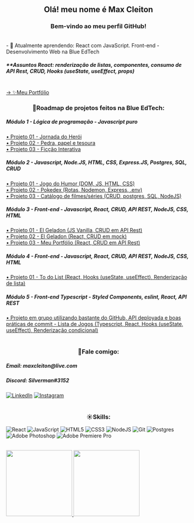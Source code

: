 <h2 align="center">Olá! meu nome é Max Cleiton</h2>
<h3 align="center">Bem-vindo ao meu perfil GitHub!</h3>

<br>
- 🌱 Atualmente aprendendo: React com JavaScript. Front-end - Desenvolvimento Web na Blue EdTech
<br>
<h5>**Assuntos React: renderização de listas, componentes, consumo de API Rest, CRUD, Hooks (useState, useEffect, props)</h5>
<br>
<a href="https://maxxcleiton.github.io/MaxCleitonPortfolio">→ ✨Meu Portfólio</a>
<br>

<h3 align="center">🚀Roadmap de projetos feitos na Blue EdTech:</h4>

<h5>Módulo 1 - Lógica de programação - Javascript puro</h5>
<a href="https://t.ly/NY_K" target="_blank">• Projeto 01 - Jornada do Herói</a>  <br>
<a href="https://t.ly/HFiU" target="_blank">• Projeto 02 - Pedra, papel e tesoura</a>  <br>
<a href="https://t.ly/_IRf" target="_blank">• Projeto 03 - Ficção Interativa</a>  <br>

<h5>Módulo 2 - Javascript, Node.JS, HTML, CSS, Express.JS, Postgres, SQL, CRUD</h5>
<a href="https://t.ly/Hoah" target="_blank">• Projeto 01 - Jogo do Humor (DOM, JS, HTML, CSS)</a>  <br>
<a href="https://t.ly/W1QE" target="_blank">• Projeto 02 - Pokedex (Rotas, Nodemon, Express, .env) </a>  <br>
<a href="https://t.ly/aLFY" target="_blank">• Projeto 03 - Catálogo de filmes/séries (CRUD, postgres, SQL, NodeJS)</a>  <br>

<h5>Módulo 3 - Front-end - Javascript, React, CRUD, API REST, NodeJS, CSS, HTML</h5>
<a href="https://t.ly/2kno" target="_blank">• Projeto 01 - El Geladon (JS Vanilla, CRUD em API Rest)</a>  <br>
<a href="https://t.ly/UfRQ" target="_blank">• Projeto 02 - El Geladon (React, CRUD em mock)</a>  <br>
<a href="https://t.ly/FCdu" target="_blank">• Projeto 03 - Meu Portfólio (React, CRUD em API Rest)</a>  <br>

<h5>Módulo 4 - Front-end - Javascript, React, CRUD, API REST, NodeJS, CSS, HTML</h5>
<a href="https://t.ly/dgug" target="_blank">• Projeto 01 - To do List (React, Hooks (useState, useEffect), Renderização de lista)</a>

<h5>Módulo 5 - Front-end Typescript - Styled Components, eslint, React, API REST </h5>
<a href="https://github.com/maxxcleiton/games" target="_blank">• Projeto em grupo utilizando bastante do GitHub, API deployada e boas práticas de commit - Lista de Jogos (Typescript, React, Hooks (useState, useEffect), Renderização condicional)</a>
<br>
<br>

<!-- <h5>----------------------------------------------</h5> -->
<h3 align="center">📱Fale comigo:</h3>
<h5>Email: maxcleiton@live.com</h5>
<h5>Discord: Silverman#3152</h5>

<!-- [Linkedin](https://www.linkedin.com/in/maxcleiton)
[Instagram](https://www.instagram.com/maxcleitonn) -->

<a href="https://www.linkedin.com/in/maxcleiton/" target="_blank">![LinkedIn](https://img.shields.io/badge/linkedin-%230077B5.svg?style=for-the-badge&logo=linkedin&logoColor=white)</a>
<a href="https://www.instagram.com/maxcleitonn" target="_blank">![Instagram](https://img.shields.io/badge/Instagram-%23E4405F.svg?style=for-the-badge&logo=Instagram&logoColor=white)</a>
<br>
<br>

<h3 align="center">☀Skills:</h3>

![React](https://img.shields.io/badge/react-%2320232a.svg?style=for-the-badge&logo=react&logoColor=%2361DAFB)
![JavaScript](https://img.shields.io/badge/javascript-%23323330.svg?style=for-the-badge&logo=javascript&logoColor=%23F7DF1E)
![HTML5](https://img.shields.io/badge/html5-%23E34F26.svg?style=for-the-badge&logo=html5&logoColor=white)
![CSS3](https://img.shields.io/badge/css3-%231572B6.svg?style=for-the-badge&logo=css3&logoColor=white)
![NodeJS](https://img.shields.io/badge/node.js-6DA55F?style=for-the-badge&logo=node.js&logoColor=white)
![Git](https://img.shields.io/badge/git-%23F05033.svg?style=for-the-badge&logo=git&logoColor=white)
![Postgres](https://img.shields.io/badge/postgres-%23316192.svg?style=for-the-badge&logo=postgresql&logoColor=white) 
![Adobe Photoshop](https://img.shields.io/badge/adobe%20photoshop-%2331A8FF.svg?style=for-the-badge&logo=adobe%20photoshop&logoColor=white)
![Adobe Premiere Pro](https://img.shields.io/badge/Adobe%20Premiere%20Pro-9999FF.svg?style=for-the-badge&logo=Adobe%20Premiere%20Pro&logoColor=white)

<br>

<div>
  <a href="https://github.com/maxxcleiton">
  <img height="180em" src="https://github-readme-stats.vercel.app/api/top-langs/?username=maxxcleiton&layout=compact&langs_count=7&theme=dracula"/>
  <img height="180em" src="https://github-readme-stats.vercel.app/api?username=maxxcleiton&show_icons=true&theme=dracula&include_all_commits=true&count_private=true"/>
</div>
  
<!-- - 📫 Meu email **maxcleiton@live.com** -->

<!-- <h3 align="left">Conecte-se comigo!</h3>
<p align="left">
<a href="https://linkedin.com/in//maxcleiton" target="blank"><img align="center" src="https://raw.githubusercontent.com/rahuldkjain/github-profile-readme-generator/master/src/images/icons/Social/linked-in-alt.svg" alt="/maxcleiton" height="30" width="40" /></a>
<a href="https://instagram.com//maxcleitonn" target="blank"><img align="center" src="https://raw.githubusercontent.com/rahuldkjain/github-profile-readme-generator/master/src/images/icons/Social/instagram.svg" alt="/maxcleitonn" height="30" width="40" /></a>
<a href="https://discord.gg/Silverman#3152" target="blank"><img align="center" src="https://raw.githubusercontent.com/rahuldkjain/github-profile-readme-generator/master/src/images/icons/Social/discord.svg" alt="Silverman#3152" height="30" width="40" /></a>
</p> -->


<!-- <br>
<div>
  <a href="https://github.com/maxxcleiton">
  <img height="180em" src="https://github-readme-stats.vercel.app/api/top-langs/?username=maxxcleiton&layout=compact&langs_count=7&theme=dracula"/>
  <img height="180em" src="https://github-readme-stats.vercel.app/api?username=maxxcleiton&show_icons=true&theme=dracula&include_all_commits=true&count_private=true"/>
</div> -->
